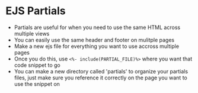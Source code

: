# EJS Partials

* Partials are useful for when you need to use the same HTML across multiple views
* You can easily use the same header and footer on mulitple pages
* Make a new ejs file for everything you want to use accross multiple pages
* Once you do this, use `<%- include(PARTIAL_FILE)%>` where you want that code snippet to go
* You can make a new directory called 'partials' to organize your partials files, just make sure you reference it correctly on the page you want to use the snippet on
